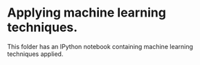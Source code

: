# Applying machine learning techniques.
This folder has an IPython notebook containing machine learning techniques applied.
